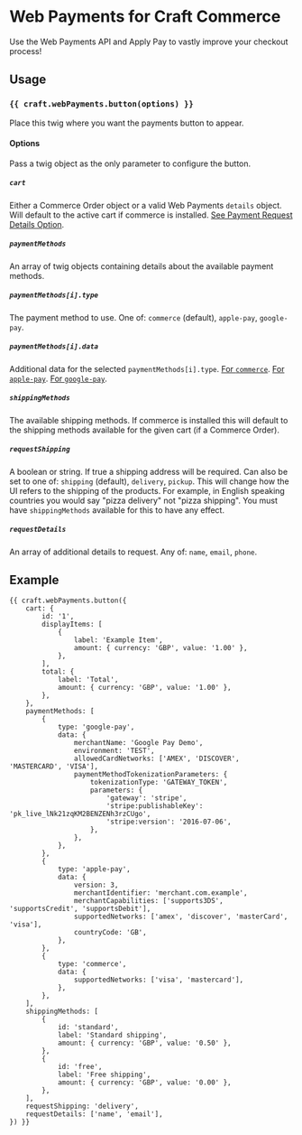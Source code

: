 # Web Payments for Craft Commerce

Use the Web Payments API and Apply Pay to vastly improve your checkout process!

## Usage
### `{{ craft.webPayments.button(options) }}`
Place this twig where you want the payments button to appear.

#### Options
Pass a twig object as the only parameter to configure the button.

##### `cart`
Either a Commerce Order object or a valid Web Payments `details` object. Will 
default to the active cart if commerce is installed. 
[See Payment Request Details Option](https://developer.mozilla.org/en-US/docs/Web/API/PaymentRequest/PaymentRequest).

##### `paymentMethods`
An array of twig objects containing details about the available payment methods.

##### `paymentMethods[i].type`
The payment method to use. One of: `commerce` (default), `apple-pay`, `google-pay`.

##### `paymentMethods[i].data`
Additional data for the selected `paymentMethods[i].type`.
[For `commerce`](https://developer.mozilla.org/en-US/docs/Web/API/BasicCardRequest).
[For `apple-pay`](https://developer.apple.com/documentation/apple_pay_on_the_web/applepayrequest).
[For `google-pay`](https://developers.google.com/pay/api/web/reference/object#PaymentDataRequest).

##### `shippingMethods`
The available shipping methods. If commerce is installed this will default to 
the shipping methods available for the given cart (if a Commerce Order).

##### `requestShipping`
A boolean or string. If true a shipping address will be required. Can also be 
set to one of: `shipping` (default), `delivery`, `pickup`. This will change how 
the UI refers to the shipping of the products. For example, in English speaking 
countries you would say "pizza delivery" not "pizza shipping". You must have 
`shippingMethods` available for this to have any effect.

##### `requestDetails`
An array of additional details to request. Any of: `name`, `email`, `phone`.

## Example
```twig
{{ craft.webPayments.button({
    cart: {
        id: '1',
        displayItems: [
            {
                label: 'Example Item',
                amount: { currency: 'GBP', value: '1.00' },
            },
        ],
        total: {
            label: 'Total',
            amount: { currency: 'GBP', value: '1.00' },
        },
    },
    paymentMethods: [
        {
            type: 'google-pay',
            data: {
                merchantName: 'Google Pay Demo',
                environment: 'TEST',
                allowedCardNetworks: ['AMEX', 'DISCOVER', 'MASTERCARD', 'VISA'],
                paymentMethodTokenizationParameters: {
                    tokenizationType: 'GATEWAY_TOKEN',
                    parameters: {
                        'gateway': 'stripe',
                        'stripe:publishableKey': 'pk_live_lNk21zqKM2BENZENh3rzCUgo',
                        'stripe:version': '2016-07-06',
                    },
                },
            },
        },
        {
            type: 'apple-pay',
            data: {
                version: 3,
                merchantIdentifier: 'merchant.com.example',
                merchantCapabilities: ['supports3DS', 'supportsCredit', 'supportsDebit'],
                supportedNetworks: ['amex', 'discover', 'masterCard', 'visa'],
                countryCode: 'GB',
            },
        },
        {
            type: 'commerce',
            data: {
                supportedNetworks: ['visa', 'mastercard'],
            },
        },
    ],
    shippingMethods: [
        {
            id: 'standard',
            label: 'Standard shipping',
            amount: { currency: 'GBP', value: '0.50' },
        },
        {
            id: 'free',
            label: 'Free shipping',
            amount: { currency: 'GBP', value: '0.00' },
        },
    ],
    requestShipping: 'delivery',
    requestDetails: ['name', 'email'],
}) }}
```